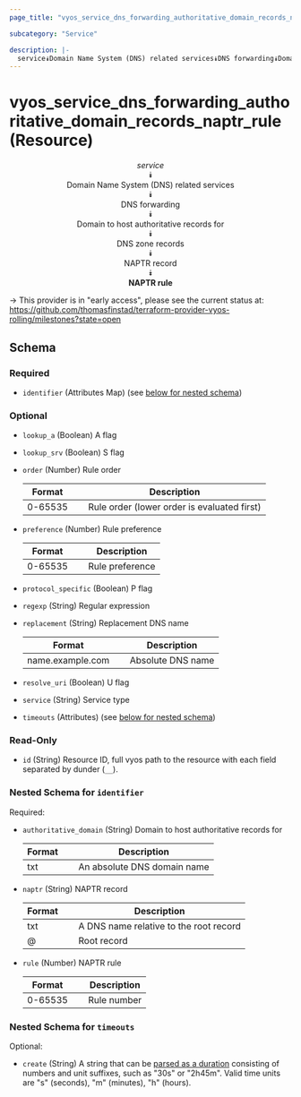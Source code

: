 ```yaml
---
page_title: "vyos_service_dns_forwarding_authoritative_domain_records_naptr_rule Resource - vyos"

subcategory: "Service"

description: |- 
  service⯯Domain Name System (DNS) related services⯯DNS forwarding⯯Domain to host authoritative records for⯯DNS zone records⯯NAPTR record⯯NAPTR rule
---
```


# vyos_service_dns_forwarding_authoritative_domain_records_naptr_rule (Resource)
<center>

*service*  
⯯  
Domain Name System (DNS) related services  
⯯  
DNS forwarding  
⯯  
Domain to host authoritative records for  
⯯  
DNS zone records  
⯯  
NAPTR record  
⯯  
**NAPTR rule**


</center>

-> This provider is in "early access", please see the current status at: https://github.com/thomasfinstad/terraform-provider-vyos-rolling/milestones?state=open

## Schema

### Required

- `identifier` (Attributes Map) (see [below for nested schema](#nestedatt--identifier))

### Optional

- `lookup_a` (Boolean) A flag
- `lookup_srv` (Boolean) S flag
- `order` (Number) Rule order

    |Format   &emsp;|Description                                  |
    |-----------|-----------------------------------------------|
    |0-65535  &emsp;|Rule order (lower order is evaluated first)  |
- `preference` (Number) Rule preference

    |Format   &emsp;|Description      |
    |-----------|-------------------|
    |0-65535  &emsp;|Rule preference  |
- `protocol_specific` (Boolean) P flag
- `regexp` (String) Regular expression
- `replacement` (String) Replacement DNS name

    |Format            &emsp;|Description        |
    |--------------------|---------------------|
    |name.example.com  &emsp;|Absolute DNS name  |
- `resolve_uri` (Boolean) U flag
- `service` (String) Service type
- `timeouts` (Attributes) (see [below for nested schema](#nestedatt--timeouts))

### Read-Only

- `id` (String) Resource ID, full vyos path to the resource with each field separated by dunder (`__`).

<a id="nestedatt--identifier"></a>
### Nested Schema for `identifier`

Required:

- `authoritative_domain` (String) Domain to host authoritative records for

    |Format  &emsp;|Description                  |
    |----------|-------------------------------|
    |txt     &emsp;|An absolute DNS domain name  |
- `naptr` (String) NAPTR record

    |Format  &emsp;|Description                             |
    |----------|------------------------------------------|
    |txt     &emsp;|A DNS name relative to the root record  |
    |@       &emsp;|Root record                             |
- `rule` (Number) NAPTR rule

    |Format   &emsp;|Description  |
    |-----------|---------------|
    |0-65535  &emsp;|Rule number  |


<a id="nestedatt--timeouts"></a>
### Nested Schema for `timeouts`

Optional:

- `create` (String) A string that can be [parsed as a duration](https://pkg.go.dev/time#ParseDuration) consisting of numbers and unit suffixes, such as &#34;30s&#34; or &#34;2h45m&#34;. Valid time units are &#34;s&#34; (seconds), &#34;m&#34; (minutes), &#34;h&#34; (hours).  

